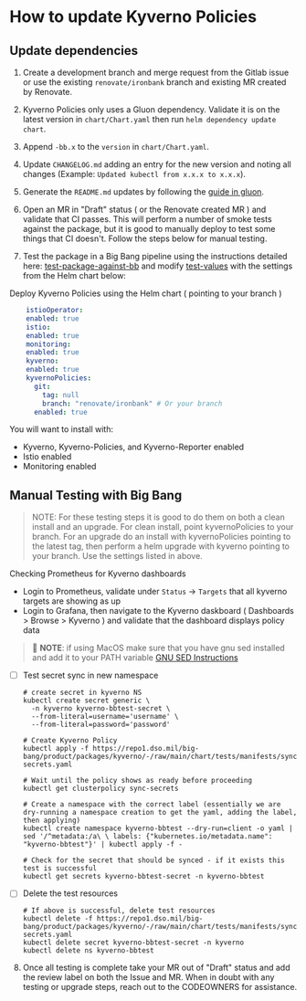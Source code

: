 # How to update Kyverno Policies
## Update dependencies

1. Create a development branch and merge request from the Gitlab issue or use the existing `renovate/ironbank` branch and existing MR created by Renovate.

2. Kyverno Policies only uses a Gluon dependency. Validate it is on the latest version in `chart/Chart.yaml` then run `helm dependency update chart`.

3. Append `-bb.x` to the `version` in `chart/Chart.yaml`.

4. Update `CHANGELOG.md` adding an entry for the new version and noting all changes (Example: `Updated kubectl from x.x.x to x.x.x`).

5. Generate the `README.md` updates by following the [guide in gluon](https://repo1.dso.mil/platform-one/big-bang/apps/library-charts/gluon/-/blob/master/docs/bb-package-readme.md).

6. Open an MR in "Draft" status ( or the Renovate created MR ) and validate that CI passes. This will perform a number of smoke tests against the package, but it is good to manually deploy to test some things that CI doesn't. Follow the steps below for manual testing.

7. Test the package in a Big Bang pipeline using the instructions detailed here:  [test-package-against-bb](https://repo1.dso.mil/big-bang/bigbang/-/blob/master/docs/developer/test-package-against-bb.md?ref_type=heads) and modify [test-values](https://repo1.dso.mil/big-bang/bigbang/-/blob/master/tests/test-values.yaml?ref_type=heads) with the settings from the Helm chart below:

Deploy Kyverno Policies using the Helm chart ( pointing to your branch )

```yaml
    istioOperator:
    enabled: true
    istio:
    enabled: true
    monitoring:
    enabled: true
    kyverno:
    enabled: true
    kyvernoPolicies:
      git:
        tag: null
        branch: "renovate/ironbank" # Or your branch
      enabled: true
```

You will want to install with:
- Kyverno, Kyverno-Policies, and Kyverno-Reporter enabled
- Istio enabled
- Monitoring enabled


## Manual Testing with Big Bang

> NOTE: For these testing steps it is good to do them on both a clean install and an upgrade. For clean install, point kyvernoPolicies to your branch. For an upgrade do an install with kyvernoPolicies pointing to the latest tag, then perform a helm upgrade with kyverno pointing to your branch. Use the settings listed in above.

Checking Prometheus for Kyverno dashboards
- Login to Prometheus, validate under `Status` -> `Targets` that all kyverno targets are showing as up
- Login to Grafana, then navigate to the Kyverno daskboard ( Dashboards > Browse > Kyverno ) and validate that the dashboard displays policy data

> 📌 __NOTE__: if using MacOS make sure that you have gnu sed installed and add it to your PATH variable [GNU SED Instructions](https://gist.github.com/andre3k1/e3a1a7133fded5de5a9ee99c87c6fa0d)
- [ ] Test secret sync in new namespace
    ```Shell
    # create secret in kyverno NS
    kubectl create secret generic \
      -n kyverno kyverno-bbtest-secret \
      --from-literal=username='username' \
      --from-literal=password='password'

    # Create Kyverno Policy
    kubectl apply -f https://repo1.dso.mil/big-bang/product/packages/kyverno/-/raw/main/chart/tests/manifests/sync-secrets.yaml

    # Wait until the policy shows as ready before proceeding
    kubectl get clusterpolicy sync-secrets

    # Create a namespace with the correct label (essentially we are dry-running a namespace creation to get the yaml, adding the label, then applying)
    kubectl create namespace kyverno-bbtest --dry-run=client -o yaml | sed '/^metadata:/a\ \ labels: {"kubernetes.io/metadata.name": "kyverno-bbtest"}' | kubectl apply -f -

    # Check for the secret that should be synced - if it exists this test is successful
    kubectl get secrets kyverno-bbtest-secret -n kyverno-bbtest
    ```
- [ ] Delete the test resources
    ```shell
    # If above is successful, delete test resources
    kubectl delete -f https://repo1.dso.mil/big-bang/product/packages/kyverno/-/raw/main/chart/tests/manifests/sync-secrets.yaml
    kubectl delete secret kyverno-bbtest-secret -n kyverno
    kubectl delete ns kyverno-bbtest
    ```

8. Once all testing is complete take your MR out of "Draft" status and add the review label on both the Issue and MR. When in doubt with any testing or upgrade steps, reach out to the CODEOWNERS for assistance.